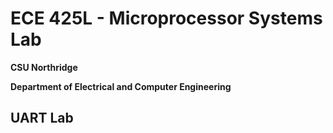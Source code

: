 # ECE 425L - Microprocessor Systems Lab
**CSU Northridge**

**Department of Electrical and Computer Engineering**

## UART Lab
